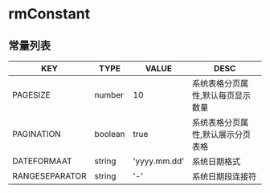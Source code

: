 # rmConstant

## 常量列表

| KEY | TYPE | VALUE | DESC |
| ------------- | ------------- | ----- | ----- |
| PAGESIZE | number | 10 | 系统表格分页属性,默认每页显示数量 |
| PAGINATION | boolean | true | 系统表格分页属性,默认展示分页表格 |
| DATEFORMAAT | string | 'yyyy.mm.dd' | 系统日期格式 |
| RANGESEPARATOR | string | '-' | 系统日期段连接符 |
